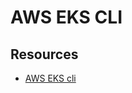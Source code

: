 # AWS EKS CLI

## Resources

- [AWS EKS cli](https://awscli.amazonaws.com/v2/documentation/api/latest/reference/eks/index.html)
